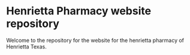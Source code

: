 # Henrietta Pharmacy website repository

Welcome to the repository for the website for the henrietta pharmacy of Henrietta Texas.